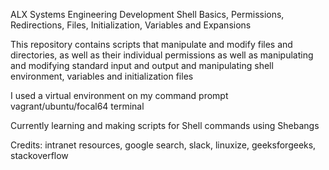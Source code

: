 ALX Systems Engineering Development Shell Basics, Permissions, Redirections, Files, Initialization, Variables and Expansions

This repository contains scripts that manipulate and modify files and directories, as well as their individual permissions as well as manipulating and modifying standard input and output and manipulating shell environment, variables and initialization files

I used a virtual environment on my command prompt vagrant/ubuntu/focal64 terminal

Currently learning and making scripts for Shell commands using Shebangs

Credits: intranet resources, google search, slack, linuxize, geeksforgeeks, stackoverflow